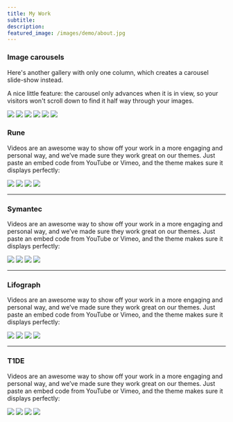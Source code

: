 ```yaml
---
title: My Work
subtitle: 
description: 
featured_image: /images/demo/about.jpg
---
```




### Image carousels

Here's another gallery with only one column, which creates a carousel slide-show instead.

A nice little feature: the carousel only advances when it is in view, so your visitors won't scroll down to find it half way through your images.

<div class="gallery" data-columns="1">
	<img src="/images/portfolio-vudu-cover.png">
	<img src="/images/portfolio-facebook-cover.png">
	<img src="/images/portfolio-walmart-cover.png">
	<img src="/images/portfolio-paypal-cover.png">
	<img src="/images/portfolio-rune-cover.png">
	<img src="/images/portfolio-fireeye-cover.png">
</div>

### Rune

Videos are an awesome way to show off your work in a more engaging and personal way, and we’ve made sure they work great on our themes. Just paste an embed code from YouTube or Vimeo, and the theme makes sure it displays perfectly:

<div class="gallery" data-columns="4">
	<img src="/images/story-rune-2.png">
	<img src="/images/story-rune-3.png">
	<img src="/images/story-rune-6.png">
	<img src="/images/story-rune-8.png">
</div>

---

### Symantec

Videos are an awesome way to show off your work in a more engaging and personal way, and we’ve made sure they work great on our themes. Just paste an embed code from YouTube or Vimeo, and the theme makes sure it displays perfectly:

<div class="gallery" data-columns="3">
	<img src="/images/story-rune-2.png">
	<img src="/images/story-rune-3.png">
	<img src="/images/story-rune-6.png">
	<img src="/images/story-rune-8.png">
</div>

---

### Lifograph

Videos are an awesome way to show off your work in a more engaging and personal way, and we’ve made sure they work great on our themes. Just paste an embed code from YouTube or Vimeo, and the theme makes sure it displays perfectly:

<div class="gallery" data-columns="4">
	<img src="/images/story-rune-2.png">
	<img src="/images/story-rune-3.png">
	<img src="/images/story-rune-6.png">
	<img src="/images/story-rune-8.png">
</div>

---

### T1DE

Videos are an awesome way to show off your work in a more engaging and personal way, and we’ve made sure they work great on our themes. Just paste an embed code from YouTube or Vimeo, and the theme makes sure it displays perfectly:

<div class="gallery" data-columns="4">
	<img src="/images/story-rune-2.png">
	<img src="/images/story-rune-3.png">
	<img src="/images/story-rune-6.png">
	<img src="/images/story-rune-8.png">
</div>

